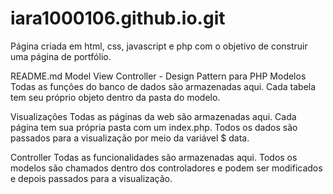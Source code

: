 # iara1000106.github.io.git

Página criada em html, css, javascript e php com o objetivo de construir uma página de portfólio.




README.md
Model View Controller - Design Pattern para PHP
Modelos
Todas as funções do banco de dados são armazenadas aqui. Cada tabela tem seu próprio objeto dentro da pasta do modelo.

Visualizações
Todas as páginas da web são armazenadas aqui. Cada página tem sua própria pasta com um index.php. Todos os dados são passados para a visualização por meio da variável $ data.

Controller
Todas as funcionalidades são armazenadas aqui. Todos os modelos são chamados dentro dos controladores e podem ser modificados e depois passados para a visualização.
